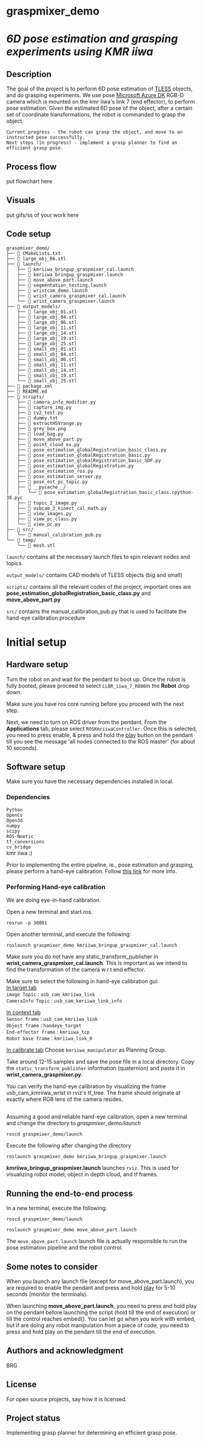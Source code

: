 # graspmixer_demo




# *6D pose estimation and grasping experiments using KMR iiwa*

## Description
The goal of the project is to perform 6D pose estimation of [TLESS](http://cmp.felk.cvut.cz/t-less/) objects, and do grasping experiments. We use pose [Microsoft Azure DK](https://azure.microsoft.com/en-us/products/kinect-dk) RGB-D camera which is mounted on the kmr iiwa's link 7 (end effector), to perform pose estimation. Given the estimated 6D pose of the object, after a certain set of coordinate transformations, the robot is commanded to grasp the object. 

```
Current progress - the robot can grasp the object, and move to an instructed pose successfully.
Next steps (in progress) - implement a grasp planner to find an efficient grasp pose.
```

## Process flow
put flowchart here

## Visuals
put gifs/ss of your work here


## Code setup
```
graspmixer_demo/
├── 📄 CMakeLists.txt
├── 📄 large_obj_06.stl
├── 📁 launch/
│   ├── 📄 kmriiwa_bringup_graspmixer_cal.launch
│   ├── 📄 kmriiwa_bringup_graspmixer.launch
│   ├── 📄 move_above_part.launch
│   ├── 📄 segmentation_testing.launch
│   ├── 📄 wristcam_demo.launch
│   ├── 📄 wrist_camera_graspmixer_cal.launch
│   └── 📄 wrist_camera_graspmixer.launch
├── 📁 output_models/
│   ├── 📄 large_obj_01.stl
│   ├── 📄 large_obj_04.stl
│   ├── 📄 large_obj_06.stl
│   ├── 📄 large_obj_11.stl
│   ├── 📄 large_obj_14.stl
│   ├── 📄 large_obj_19.stl
│   ├── 📄 large_obj_25.stl
│   ├── 📄 small_obj_01.stl
│   ├── 📄 small_obj_04.stl
│   ├── 📄 small_obj_06.stl
│   ├── 📄 small_obj_11.stl
│   ├── 📄 small_obj_14.stl
│   ├── 📄 small_obj_19.stl
│   └── 📄 small_obj_25.stl
├── 📄 package.xml
├── 📄 README.md
├── 📁 scripts/
│   ├── 📄 camera_info_modifier.py
│   ├── 📄 capture_img.py
│   ├── 📄 cv2_test.py
│   ├── 📄 dummy.txt
│   ├── 📄 extractHSVrange.py
│   ├── 📄 grey_box.png
│   ├── 📄 load_bag.py
│   ├── 📄 move_above_part.py
│   ├── 📄 point_cloud_ex.py
│   ├── 📄 pose_estimation_globalRegistration_basic_class.py
│   ├── 📄 pose_estimation_globalRegistration_basic.py
│   ├── 📄 pose_estimation_globalRegistration_basic_SDF.py
│   ├── 📄 pose_estimation_globalRegistration.py
│   ├── 📄 pose_estimation_ros.py
│   ├── 📄 pose_estimation_server.py
│   ├── 📄 pose_est_pc_topic.py
│   ├── 📁 __pycache__/
│   │   └── 📄 pose_estimation_globalRegistration_basic_class.cpython-38.pyc
│   ├── 📄 topic_2_image.py
│   ├── 📄 usbcam_2_kinect_cal_math.py
│   ├── 📄 view_images.py
│   ├── 📄 view_pc_class.py
│   └── 📄 view_pc.py
├── 📁 src/
│   └── 📄 manual_calibration_pub.py
└── 📁 temp/
    └── 📄 mesh.stl
 ```

`launch/` contains all the necessary launch files to spin relevant nodes and topics.

`output_models/` contains CAD models of TLESS objects (big and small)

`scripts/` contains all the relevant codes of the project, important ones are     **pose_estimation_globalRegistration_basic_class.py** and **move_above_part.py**

`src/` contains the manual_calibration_pub.py that is used to facilitate the hand-eye calibration procedure




# Initial setup

## Hardware setup
Turn the robot on and wait for the pendant to boot up. Once the robot is fully booted, please proceed to select `LLBR_iiwa_7_R800`in the **Robot** drop down. 

Make sure you have ros core running before you proceed with the next step. 

Next, we need to turn on ROS driver from the pendant. 
From the **Applications** tab, please select `ROSKmriiwaController`. Once this is selected, you need to press enable, & press and hold the <ins>play</ins> button on the pendant till you see the message 'all nodes connected to the ROS master' (for about 10 seconds). 


## Software setup
Make sure you have the necessary dependencies installed in local.
### Dependencies  
`Python`  
`OpenCv`  
`Open3d`  
`numpy`  
`scipy`  
`ROS-Noetic`  
`tf_conversions`  
`cv_bridge`  
kmr iiwa :)  

Prior to implementing the entire pipeline, ie., pose estimation and grasping, please perform a hand-eye calibration. Follow [this link](https://ros-planning.github.io/moveit_tutorials/doc/hand_eye_calibration/hand_eye_calibration_tutorial.html) for more info.

### Performing Hand-eye calibration 
We are doing eye-in-hand calibration. 

Open a new terminal and start ros. 
```
rosrun -p 30001
```

Open another terminal, and execute the following:
```
roslaunch graspmixer_demo kmriiwa_bringup_graspmixer_cal.launch
```
Make sure you do not have any static_transform_publisher in **wrist_camera_graspmixer_cal.launch**. This is important as we intend to find the transformation of the camera w.r.t end effector. 

Make sure to select the following in hand-eye calibration gui:  
<ins>In target tab </ins>      
`image Topic` : `usb_cam_kmriiwa_link`  
`CameraInfo Topic` : `usb_cam_kmriiwa_link_info`

<ins>In context tab </ins>  
`Sensor frame` : `usb_cam_kmriiwa_link`     
`Object frame` : `handeye_target`   
`End-effector frame` : `kmriiwa_tcp`    
`Robot base frame` : `kmriiwa_link_0`


<ins>In calibrate tab</ins>
Choose `kmriiwa_manipulator` as Planning Group.

Take around 12-15 samples and save the pose file in a local directory. Copy the `static_transform_publisher` information (quaternion) and paste it in **wrist_camera_graspmixer.py**. 

You can verify the hand-eye calibration by visualizing the frame usb_cam_kmriiwa_wrist in rviz's tf_tree. The frame should originate at exactly where RGB lens of the camera resides.
## 
Assuming a good and reliable hand-eye calibration, 
open a new terminal and change the directory to *graspmixer_demo/launch*
```
roscd graspmixer_demo/launch
```

Execute the following after changing the directory
```
roslaunch graspmixer_demo kmriiwa_bringup_graspmixer.launch 
```


**kmriiwa_bringup_graspmixer.launch** launches `rviz`. This is used for visualizing robot model, object in depth cloud, and tf frames.

## Running the end-to-end process
In a new terminal, execute the following: 
```
roscd graspmixer_demo/launch

roslaunch graspmixer_demo move_above_part.launch 
```
The `move_above_part.launch` launch file is actually responsible to run the pose estimation pipeline and the robot control. 

## Some notes to consider
When you launch any launch file (except for move_above_part.launch), you are required to enable the pendant and press and hold <ins>play</ins> for 5-10 seconds (monitor the terminals). 

When launching **move_above_part.launch**, you need to press and hold play on the pendant before launching the script (hold till the end of execution) or till the control reaches embed(). You can let go when you work with embed, but if are doing any robot manipulation from a piece of code, you need to press and hold play on the pendant till the end of execution. 

## Authors and acknowledgment
BRG

## License
For open source projects, say how it is licensed.

## Project status
Implementing grasp planner for determining an efficient grasp pose.
